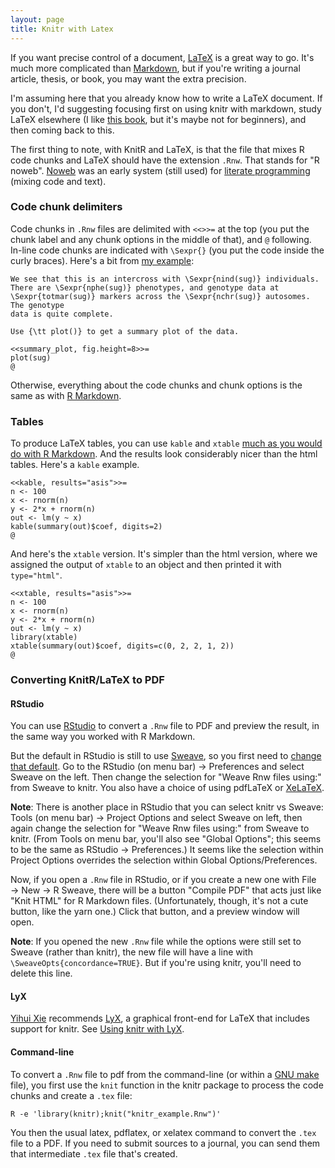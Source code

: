 ```yaml
---
layout: page
title: Knitr with Latex
---
```


If you want precise control of a document,
[LaTeX](http://www.latex-project.org) is a great way to go. It's much
more complicated than
[Markdown](http://daringfireball.net/projects/markdown/), but if you're
writing a journal article, thesis, or book, you may want the extra
precision.

I'm assuming here that you already know how to write a LaTeX
document. If you don't, I'd suggesting focusing first on using knitr
with markdown, study LaTeX elsewhere (I like
[this book](http://www.amazon.com/exec/obidos/ASIN/0321173856/7210-20),
but it's maybe not for beginners),
and then coming back to this.

The first thing to note, with KnitR and LaTeX, is that the file that
mixes R code chunks and LaTeX should have the extension `.Rnw`. That 
stands for "R noweb". [Noweb](http://www.cs.tufts.edu/~nr/noweb/) was
an early system (still used) for
[literate programming](http://en.wikipedia.org/wiki/Literate_programming)
(mixing code and text).

### Code chunk delimiters

Code chunks in `.Rnw` files are delimited with `<<>>=` at the top (you
put the chunk label and any chunk options in the middle of that), and
`@` following. In-line code chunks are indicated with `\Sexpr{}` (you
put the code inside the curly braces).  Here's a bit from
[my example](../assets/knitr_example.Rnw):

    We see that this is an intercross with \Sexpr{nind(sug)} individuals.
    There are \Sexpr{nphe(sug)} phenotypes, and genotype data at 
    \Sexpr{totmar(sug)} markers across the \Sexpr{nchr(sug)} autosomes.  The genotype
    data is quite complete.

    Use {\tt plot()} to get a summary plot of the data.

    <<summary_plot, fig.height=8>>=
    plot(sug)
    @

Otherwise, everything about the code chunks and chunk options is the
same as with [R Markdown](Rmarkdown.html).

### Tables

To produce LaTeX tables, you can use `kable` and `xtable`
[much as you would do with R Markdown](figs_tables.html). And the
results look considerably nicer than the html tables.
Here's a `kable` example.

    <<kable, results="asis">>=
    n <- 100
    x <- rnorm(n)
    y <- 2*x + rnorm(n)
    out <- lm(y ~ x)
    kable(summary(out)$coef, digits=2)
    @

And here's the `xtable` version. It's simpler than the html version,
where we assigned the output of `xtable` to an object and then printed
it with `type="html"`.

    <<xtable, results="asis">>=
    n <- 100
    x <- rnorm(n)
    y <- 2*x + rnorm(n)
    out <- lm(y ~ x)
    library(xtable)
    xtable(summary(out)$coef, digits=c(0, 2, 2, 1, 2))
    @

### Converting KnitR/LaTeX to PDF

#### RStudio

You can use [RStudio](http://www.rstudio.com) to convert a `.Rnw` file
to PDF and preview the result, in the same way you worked with R
Markdown.

But the default in RStudio is still to use
[Sweave](http://leisch.userweb.mwn.de/Sweave/), so you first need to
[change that default](https://www.rstudio.com/ide/docs/authoring/rnw_weave).
Go to the RStudio (on menu bar) &rarr; Preferences and select Sweave on the left. Then
change the selection for "Weave Rnw files using:" from Sweave to
knitr. You also have a choice of using pdfLaTeX or
[XeLaTeX](http://wiki.xelatex.org/doku.php).

**Note**: There is another place in RStudio that you can select knitr
vs Sweave: Tools (on menu bar) &rarr; Project Options and select
Sweave on left, then again change the selection for "Weave Rnw files
using:" from Sweave to knitr. (From Tools on menu bar, you'll also see
"Global Options"; this seems to be the same as RStudio &rarr;
Preferences.) It seems like the selection within Project Options
overrides the selection within Global Options/Preferences.

Now, if you open a `.Rnw` file in RStudio, or if you create a new one
with File &rarr; New &rarr; R Sweave, there will be a button "Compile
PDF" that acts just like "Knit HTML" for R Markdown
files. (Unfortunately, though, it's not a cute button, like the yarn
one.) Click that button, and a preview window will open.

**Note**: If you opened the new `.Rnw` file while the options were still set to
Sweave (rather than knitr), the new file will have a line with
`\SweaveOpts{concordance=TRUE}`.
But if you're using knitr, you'll need to delete this line.

#### LyX

[Yihui Xie](http://yihui.name/) recommends [LyX](http://www.lyx.org/),
a graphical front-end for LaTeX that includes support for knitr. See
[Using knitr with LyX](http://yihui.name/knitr/demo/lyx/).


#### Command-line

To convert a `.Rnw` file to pdf from the command-line (or within a
[GNU make](http://www.gnu.org/software/make) file), you first use the
`knit` function in the knitr package to process the code chunks and
create a `.tex` file:

    R -e 'library(knitr);knit("knitr_example.Rnw")'
    
You then the usual latex, pdflatex, or xelatex command to convert the
`.tex` file to a PDF. If you need to submit sources to a journal, you
can send them that intermediate `.tex` file that's created.
